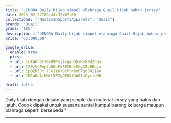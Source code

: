 ```yaml
---
title: "LENORA Daily hijab simpel olahraga Quail Hijab bahan jersey"
date: 2023-02-22T09:44:37+07:00
collections: ["MuslimahSportsApparels", "Quail"]
brands: "Quail"
grams: "185"
description : "LENORA Daily hijab simpel olahraga Quail Hijab bahan jersey"
price: "65,000.00"

google_drive:
  enable: true
  pics:
  - url: 1utAUn5t78wO9PsilvgwhOGxH5X8dZnQo
  - url: 13PzVePeplpDKcFkBE2BdLFXyGIzRRqja
  - url: 1pBZhZJY_lJXj1OX9KPlNbmGTqc88IjaA
  - url: 1B1aDdA_hMil5ZZgQF0VlDA01hGyrinWB

draft: false
---
```


Daily hijab dengan desain yang simple dan material jersey yang halus dan jatuh. Cocok dipakai untuk suasana santai kumpul bareng keluarga maupun olahraga seperti bersepeda."

----------    
 
